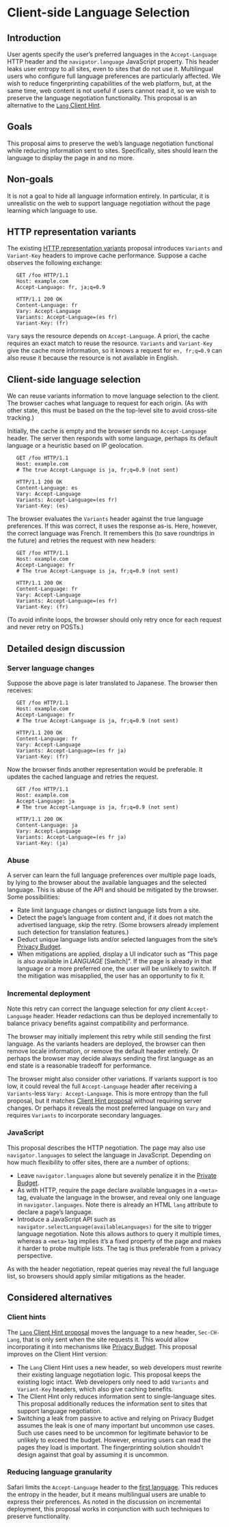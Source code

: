 # Client-side Language Selection

## Introduction

User agents specify the user’s preferred languages in the `Accept-Language` HTTP header and the `navigator.language` JavaScript property. This header leaks user entropy to all sites, even to sites that do not use it. Multilingual users who configure full language preferences are particularly affected. We wish to reduce fingerprinting capabilities of the web platform, but, at the same time, web content is not useful if users cannot read it, so we wish to preserve the language negotiation functionality. This proposal is an alternative to the [`Lang` Client Hint](https://github.com/WICG/lang-client-hint).

## Goals

This proposal aims to preserve the web’s language negotiation functional while reducing information sent to sites. Specifically, sites should learn the language to display the page in and no more.

## Non-goals

It is not a goal to hide all language information entirely. In particular, it is unrealistic on the web to support language negotiation without the page learning which language to use.

## HTTP representation variants

The existing [HTTP representation variants](https://tools.ietf.org/html/draft-ietf-httpbis-variants-06) proposal introduces `Variants` and `Variant-Key` headers to improve cache performance. Suppose a cache observes the following exchange:

```
   GET /foo HTTP/1.1
   Host: example.com
   Accept-Language: fr, ja;q=0.9

   HTTP/1.1 200 OK
   Content-Language: fr
   Vary: Accept-Language
   Variants: Accept-Language=(es fr)
   Variant-Key: (fr)
```

`Vary` says the resource depends on `Accept-Language`. A priori, the cache requires an exact match to reuse the resource. `Variants` and `Variant-Key` give the cache more information, so it knows a request for `en, fr;q=0.9` can also reuse it because the resource is not available in English.

## Client-side language selection

We can reuse variants information to move language selection to the client. The browser caches what language to request for each origin. (As with other state, this must be based on the the top-level site to avoid cross-site tracking.)

Initially, the cache is empty and the browser sends no `Accept-Language` header. The server then responds with some language, perhaps its default language or a heuristic based on IP geolocation.

```
   GET /foo HTTP/1.1
   Host: example.com
   # The true Accept-Language is ja, fr;q=0.9 (not sent)

   HTTP/1.1 200 OK
   Content-Language: es
   Vary: Accept-Language
   Variants: Accept-Language=(es fr)
   Variant-Key: (es)
```

The browser evaluates the `Variants` header against the true language preferences. If this was correct, it uses the response as-is. Here, however, the correct language was French. It remembers this (to save roundtrips in the future) and retries the request with new headers:

```
   GET /foo HTTP/1.1
   Host: example.com
   Accept-Language: fr
   # The true Accept-Language is ja, fr;q=0.9 (not sent)

   HTTP/1.1 200 OK
   Content-Language: fr
   Vary: Accept-Language
   Variants: Accept-Language=(es fr)
   Variant-Key: (fr)
```

(To avoid infinite loops, the browser should only retry once for each request and never retry on POSTs.)

## Detailed design discussion

### Server language changes

Suppose the above page is later translated to Japanese. The browser then receives:

```
   GET /foo HTTP/1.1
   Host: example.com
   Accept-Language: fr
   # The true Accept-Language is ja, fr;q=0.9 (not sent)

   HTTP/1.1 200 OK
   Content-Language: fr
   Vary: Accept-Language
   Variants: Accept-Language=(es fr ja)
   Variant-Key: (fr)
```

Now the browser finds another representation would be preferable. It updates the cached language and retries the request.

```
   GET /foo HTTP/1.1
   Host: example.com
   Accept-Language: ja
   # The true Accept-Language is ja, fr;q=0.9 (not sent)

   HTTP/1.1 200 OK
   Content-Language: ja
   Vary: Accept-Language
   Variants: Accept-Language=(es fr ja)
   Variant-Key: (ja)
```

### Abuse

A server can learn the full language preferences over multiple page loads, by lying to the browser about the available languages and the selected language. This is abuse of the API and should be mitigated by the browser. Some possibilities:

* Rate limit language changes or distinct language lists from a site.
* Detect the page’s language from content and, if it does not match the advertised language, skip the retry. (Some browsers already implement such detection for translation features.)
* Deduct unique language lists and/or selected languages from the site’s [Privacy Budget](https://github.com/bslassey/privacy-budget).
* When mitigations are applied, display a UI indicator such as “This page is also available in _LANGUAGE_ \[Switch\]”. If the page is already in that language or a more preferred one, the user will be unlikely to switch. If the mitigation was misapplied, the user has an opportunity to fix it.

### Incremental deployment

Note this retry can correct the language selection for _any_ client `Accept-Language` header. Header redactions can thus be deployed incrementally to balance privacy benefits against compatibility and performance.

The browser may initially implement this retry while still sending the first language. As the variants headers are deployed, the browser can then remove locale information, or remove the default header entirely. Or perhaps the browser may decide always sending the first language as an end state is a reasonable tradeoff for performance.

The browser might also consider other variations. If variants support is too low, it could reveal the full `Accept-Language` header after receiving a `Variants`-less `Vary: Accept-Language`. This is more entropy than the full proposal, but it matches [Client Hint proposal](https://github.com/WICG/lang-client-hint) without requiring server changes. Or perhaps it reveals the most preferred language on `Vary` and requires `Variants` to incorporate secondary languages.

### JavaScript

This proposal describes the HTTP negotiation. The page may also use `navigator.languages` to select the language in JavaScript. Depending on how much flexibility to offer sites, there are a number of options:

* Leave `navigator.languages` alone but severely penalize it in the [Private Budget](https://github.com/bslassey/privacy-budget).
* As with HTTP, require the page declare available languages in a `<meta>` tag, evaluate the language in the browser, and reveal only one language in `navigator.languages`. Note there is already an HTML `lang` attribute to declare a page’s language.
* Introduce a JavaScript API such as `navigator.selectLanguage(availableLanguages)` for the site to trigger language negotiation. Note this allows authors to query it multiple times, whereas a `<meta>` tag implies it’s a fixed property of the page and makes it harder to probe multiple lists. The tag is thus preferable from a privacy perspective.

As with the header negotiation, repeat queries may reveal the full language list, so browsers should apply similar mitigations as the header.

## Considered alternatives

### Client hints

The [`Lang` Client Hint proposal](https://github.com/WICG/lang-client-hint) moves the language to a new header, `Sec-CH-Lang`, that is only sent when the site requests it. This would allow incorporating it into mechanisms like [Privacy Budget](https://github.com/bslassey/privacy-budget). This proposal improves on the Client Hint version:

* The `Lang` Client Hint uses a new header, so web developers must rewrite their existing language negotiation logic. This proposal keeps the existing logic intact. Web developers only need to add `Variants` and `Variant-Key` headers, which also give caching benefits.
* The Client Hint only reduces information sent to single-language sites. This proposal additionally reduces the information sent to sites that support language negotiation.
* Switching a leak from passive to active and relying on Privacy Budget assumes the leak is one of many important but uncommon use cases. Such use cases need to be uncommon for legitimate behavior to be unlikely to exceed the budget. However, ensuring users can read the pages they load is important. The fingerprinting solution shouldn’t design against that goal by assuming it is uncommon.

### Reducing language granularity

Safari limits the `Accept-Language` header to the [first language](https://bugs.webkit.org/show_bug.cgi?id=3510#c27). This reduces the entropy in the header, but it means multilingual users are unable to express their preferences. As noted in the discussion on incremental deployment, this proposal works in conjunction with such techniques to preserve functionality.
